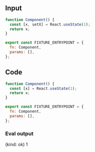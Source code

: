 
## Input

```javascript
function Component() {
  const [x, setX] = React.useState(1);
  return x;
}

export const FIXTURE_ENTRYPOINT = {
  fn: Component,
  params: [],
};

```

## Code

```javascript
function Component() {
  const [x] = React.useState(1);
  return x;
}

export const FIXTURE_ENTRYPOINT = {
  fn: Component,
  params: [],
};

```
      
### Eval output
(kind: ok) 1